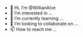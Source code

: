 - 👋 Hi, I’m @WillianAlve
- 👀 I’m interested in ...
- 🌱 I’m currently learning ...
- 💞️ I’m looking to collaborate on ...
- 📫 How to reach me ...

<!---
WillianAlve/WillianAlve is a ✨ special ✨ repository because its `README.md` (this file) appears on your GitHub profile.
You can click the Preview link to take a look at your changes.
--->
